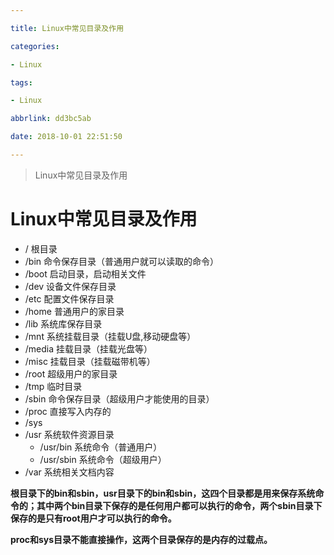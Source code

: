 ```yaml
---

title: Linux中常见目录及作用

categories:

- Linux

tags:

- Linux

abbrlink: dd3bc5ab

date: 2018-10-01 22:51:50

---
```


> Linux中常见目录及作用

<!-- more -->

# Linux中常见目录及作用 #

- / 根目录
- /bin 命令保存目录（普通用户就可以读取的命令）
- /boot 启动目录，启动相关文件
- /dev 设备文件保存目录
- /etc 配置文件保存目录
- /home 普通用户的家目录
- /lib 系统库保存目录
- /mnt 系统挂载目录（挂载U盘,移动硬盘等）
- /media 挂载目录（挂载光盘等）
- /misc 挂载目录（挂载磁带机等）
- /root 超级用户的家目录
- /tmp 临时目录
- /sbin 命令保存目录（超级用户才能使用的目录）
- /proc 直接写入内存的
- /sys 
- /usr 系统软件资源目录
	- /usr/bin 系统命令（普通用户）
	- /usr/sbin 系统命令（超级用户）
- /var 系统相关文档内容

**根目录下的bin和sbin，usr目录下的bin和sbin，这四个目录都是用来保存系统命令的；其中两个bin目录下保存的是任何用户都可以执行的命令，两个sbin目录下保存的是只有root用户才可以执行的命令。**

**proc和sys目录不能直接操作，这两个目录保存的是内存的过载点。**

